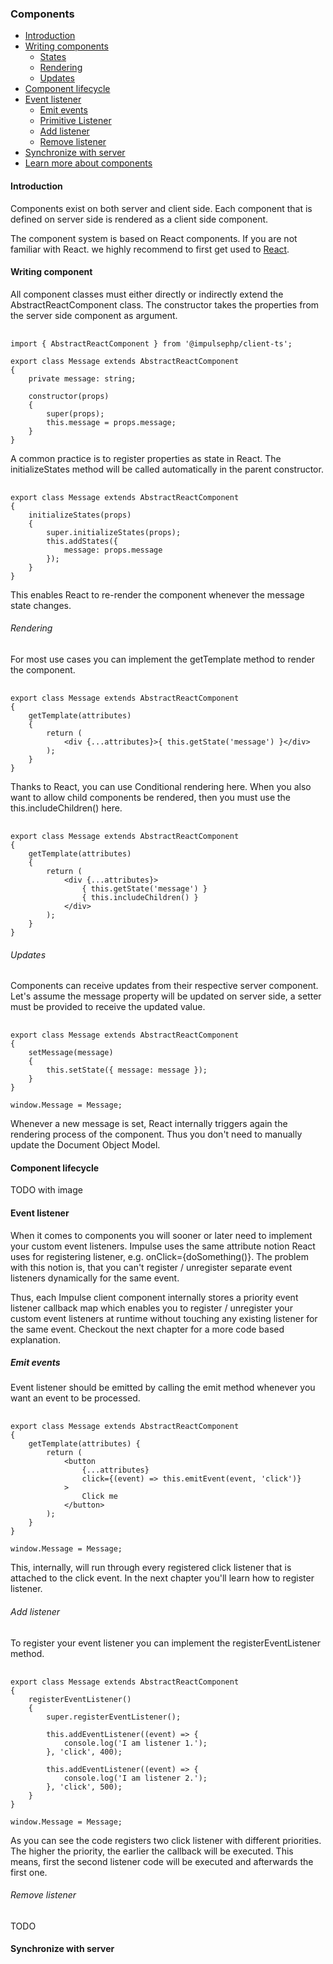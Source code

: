 <h3 class="doc-title">Components</h3>

- [Introduction](#introduction)
- [Writing components](#create-components)
  - [States](#states)
  - [Rendering](#rendering)
  - [Updates](#updates)
- [Component lifecycle](#component-lifecycle)
- [Event listener](#event-listener)
  - [Emit events](#emit-events)
  - [Primitive Listener](#primitive-listener)
  - [Add listener](#adding-listener)
  - [Remove listener](#removing-listener)
- [Synchronize with server](#synchronize-with-server)
- [Learn more about components](#advanced_topics)

<h4><a id="introduction">Introduction</a></h4>

Components exist on both server and client side. Each component that is defined on server side is rendered as a client
side component. 

The component system is based on React components. If you are not familiar with React. we highly recommend to first get 
used to <a href="https://reactjs.org/">React</a>.

<h4><a id="create-components">Writing component</a></h4>

All component classes must either directly or indirectly extend the <span class="code-hint">AbstractReactComponent</span>
class. The constructor takes the properties from the server side component as argument.

<pre class="imp-code code-white line-numbers language-js">
	<code class="language-js">
import { AbstractReactComponent } from '@impulsephp/client-ts';

export class Message extends AbstractReactComponent
{
    private message: string;

    constructor(props)
    {
        super(props);
        this.message = props.message;
    }
}</code>
</pre>

A common practice is to register properties as state in React. The <span class="code-hint">initializeStates</span> method
will be called automatically in the parent constructor.

<pre class="imp-code code-white line-numbers language-js">
	<code class="language-js">
export class Message extends AbstractReactComponent
{
    initializeStates(props)
    {
        super.initializeStates(props);
        this.addStates({
            message: props.message
        });
    }
}</code>
</pre>

This enables React to re-render the component whenever the message state changes.

<h6>Rendering</h6>

For most use cases you can implement the <span class="code-hint">getTemplate</span> method to render the component.

<pre class="imp-code code-white line-numbers language-js">
	<code class="language-js">
export class Message extends AbstractReactComponent
{
    getTemplate(attributes)
    {
        return (
            &lt;div {...attributes}&gt;{ this.getState('message') }&lt;/div&gt;
        );
    }
}</code>
</pre>

Thanks to React, you can use <span class="code-hint">Conditional rendering</span> here. When you also want to allow
child components be rendered, then you must use the <span class="code-hint">this.includeChildren()</span> here.

<pre class="imp-code code-white line-numbers language-js">
	<code class="language-js">
export class Message extends AbstractReactComponent
{
    getTemplate(attributes)
    {
        return (
            &lt;div {...attributes}&gt;
                { this.getState('message') }
                { this.includeChildren() }
            &lt;/div&gt;
        );
    }
}</code>
</pre>

<h6><a id="updates">Updates</a></h6>

Components can receive updates from their respective server component. Let's assume the message property will be updated
on server side, a setter must be provided to receive the updated value.

<pre class="imp-code code-white line-numbers language-js">
	<code class="language-js">
export class Message extends AbstractReactComponent 
{
    setMessage(message) 
    {
        this.setState({ message: message });
    }
}

window.Message = Message;</code>
</pre>

Whenever a new message is set, React internally triggers again the rendering process of the component. Thus you don't 
need to manually update the Document Object Model.

<h4><a id="component-lifecycle">Component lifecycle</a></h4>

TODO with image

<h4><a id="event-listener">Event listener</a></h4>

When it comes to components you will sooner or later need to implement your custom event listeners. Impulse uses the
same attribute notion React uses for registering listener, e.g. <span class="code-hint">onClick={doSomething()}</span>. 
The problem with this notion is, that you can't register / unregister separate event listeners dynamically for the same 
event. 

Thus, each Impulse client component internally stores a priority event listener callback map which enables
you to register / unregister your custom event listeners at runtime without touching any existing listener for the same
event. Checkout the next chapter for a more code based explanation.

<h5><a id="emit-events">Emit events</a></h5>

Event listener should be emitted by calling the emit method whenever you want an event to be processed.

<pre class="imp-code code-white line-numbers language-js">
	<code class="language-js">
export class Message extends AbstractReactComponent 
{
    getTemplate(attributes) {
        return (
            &lt;button 
                {...attributes} 
                click={(event) => this.emitEvent(event, 'click')} 
            &gt;
                Click me
            &lt;/button&gt;
        );
    }
}

window.Message = Message;</code>
</pre>

This, internally, will run through every registered click listener that is attached to the click event. In the next 
chapter you'll learn how to register listener.

<h6><a id="adding-listener">Add listener</a></h6>
To register your event listener you can implement the registerEventListener method.

<pre class="imp-code code-white line-numbers language-js">
	<code class="language-js">
export class Message extends AbstractReactComponent 
{
    registerEventListener()
    {
        super.registerEventListener();

        this.addEventListener((event) => {
            console.log('I am listener 1.');
        }, 'click', 400);

        this.addEventListener((event) => {
            console.log('I am listener 2.');
        }, 'click', 500);
    }
}

window.Message = Message;</code>
</pre>

As you can see the code registers two click listener with different priorities. The higher the priority, the
earlier the callback will be executed. This means, first the second listener code will be executed and afterwards the
first one.

<h6><a id="Removing-listener">Remove listener</a></h6>

TODO

<h4><a id="synchronize-with-server">Synchronize with server</a></h4>